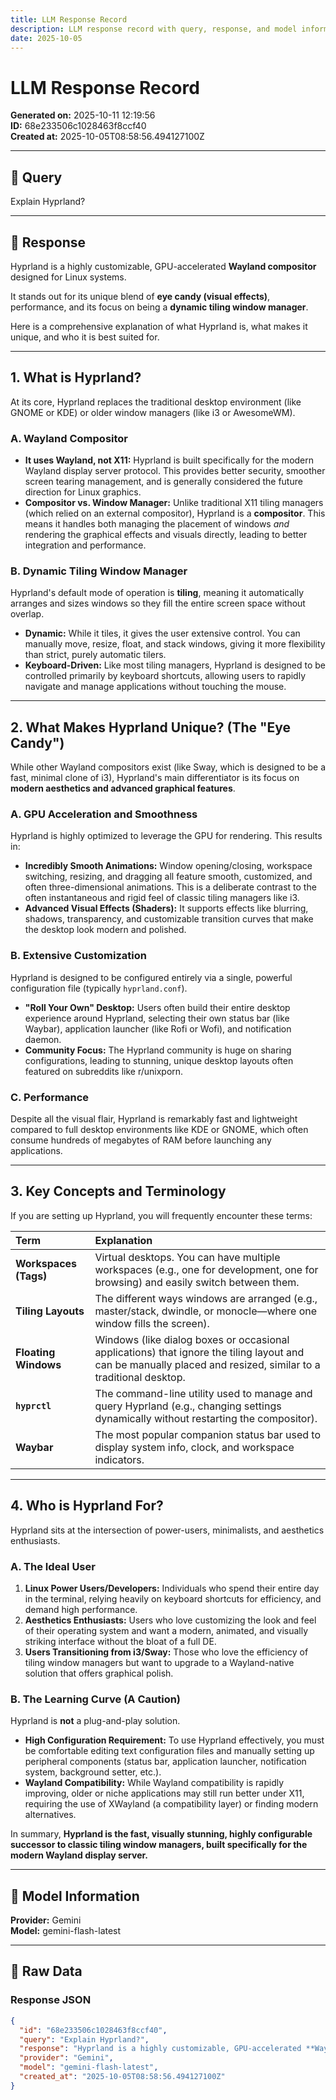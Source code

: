 ```yaml
---
title: LLM Response Record
description: LLM response record with query, response, and model information
date: 2025-10-05
---
```


# LLM Response Record

**Generated on:** 2025-10-11 12:19:56  
**ID:** 68e233506c1028463f8ccf40  
**Created at:** 2025-10-05T08:58:56.494127100Z

---

## 🤖 Query

Explain Hyprland?

---

## 💬 Response

Hyprland is a highly customizable, GPU-accelerated **Wayland compositor** designed for Linux systems.

It stands out for its unique blend of **eye candy (visual effects)**, performance, and its focus on being a **dynamic tiling window manager**.

Here is a comprehensive explanation of what Hyprland is, what makes it unique, and who it is best suited for.

---

## 1. What is Hyprland?

At its core, Hyprland replaces the traditional desktop environment (like GNOME or KDE) or older window managers (like i3 or AwesomeWM).

### A. Wayland Compositor

* **It uses Wayland, not X11:** Hyprland is built specifically for the modern Wayland display server protocol. This provides better security, smoother screen tearing management, and is generally considered the future direction for Linux graphics.
* **Compositor vs. Window Manager:** Unlike traditional X11 tiling managers (which relied on an external compositor), Hyprland is a **compositor**. This means it handles both managing the placement of windows *and* rendering the graphical effects and visuals directly, leading to better integration and performance.

### B. Dynamic Tiling Window Manager

Hyprland's default mode of operation is **tiling**, meaning it automatically arranges and sizes windows so they fill the entire screen space without overlap.

* **Dynamic:** While it tiles, it gives the user extensive control. You can manually move, resize, float, and stack windows, giving it more flexibility than strict, purely automatic tilers.
* **Keyboard-Driven:** Like most tiling managers, Hyprland is designed to be controlled primarily by keyboard shortcuts, allowing users to rapidly navigate and manage applications without touching the mouse.

---

## 2. What Makes Hyprland Unique? (The "Eye Candy")

While other Wayland compositors exist (like Sway, which is designed to be a fast, minimal clone of i3), Hyprland's main differentiator is its focus on **modern aesthetics and advanced graphical features**.

### A. GPU Acceleration and Smoothness

Hyprland is highly optimized to leverage the GPU for rendering. This results in:

* **Incredibly Smooth Animations:** Window opening/closing, workspace switching, resizing, and dragging all feature smooth, customized, and often three-dimensional animations. This is a deliberate contrast to the often instantaneous and rigid feel of classic tiling managers like i3.
* **Advanced Visual Effects (Shaders):** It supports effects like blurring, shadows, transparency, and customizable transition curves that make the desktop look modern and polished.

### B. Extensive Customization

Hyprland is designed to be configured entirely via a single, powerful configuration file (typically `hyprland.conf`).

* **"Roll Your Own" Desktop:** Users often build their entire desktop experience around Hyprland, selecting their own status bar (like Waybar), application launcher (like Rofi or Wofi), and notification daemon.
* **Community Focus:** The Hyprland community is huge on sharing configurations, leading to stunning, unique desktop layouts often featured on subreddits like r/unixporn.

### C. Performance

Despite all the visual flair, Hyprland is remarkably fast and lightweight compared to full desktop environments like KDE or GNOME, which often consume hundreds of megabytes of RAM before launching any applications.

---

## 3. Key Concepts and Terminology

If you are setting up Hyprland, you will frequently encounter these terms:

| Term | Explanation |
| :--- | :--- |
| **Workspaces (Tags)** | Virtual desktops. You can have multiple workspaces (e.g., one for development, one for browsing) and easily switch between them. |
| **Tiling Layouts** | The different ways windows are arranged (e.g., master/stack, dwindle, or monocle—where one window fills the screen). |
| **Floating Windows** | Windows (like dialog boxes or occasional applications) that ignore the tiling layout and can be manually placed and resized, similar to a traditional desktop. |
| **`hyprctl`** | The command-line utility used to manage and query Hyprland (e.g., changing settings dynamically without restarting the compositor). |
| **Waybar** | The most popular companion status bar used to display system info, clock, and workspace indicators. |

---

## 4. Who is Hyprland For?

Hyprland sits at the intersection of power-users, minimalists, and aesthetics enthusiasts.

### A. The Ideal User

1. **Linux Power Users/Developers:** Individuals who spend their entire day in the terminal, relying heavily on keyboard shortcuts for efficiency, and demand high performance.
2. **Aesthetics Enthusiasts:** Users who love customizing the look and feel of their operating system and want a modern, animated, and visually striking interface without the bloat of a full DE.
3. **Users Transitioning from i3/Sway:** Those who love the efficiency of tiling window managers but want to upgrade to a Wayland-native solution that offers graphical polish.

### B. The Learning Curve (A Caution)

Hyprland is **not** a plug-and-play solution.

* **High Configuration Requirement:** To use Hyprland effectively, you must be comfortable editing text configuration files and manually setting up peripheral components (status bar, application launcher, notification system, background setter, etc.).
* **Wayland Compatibility:** While Wayland compatibility is rapidly improving, older or niche applications may still run better under X11, requiring the use of XWayland (a compatibility layer) or finding modern alternatives.

In summary, **Hyprland is the fast, visually stunning, highly configurable successor to classic tiling window managers, built specifically for the modern Wayland display server.**

---

## 🔧 Model Information

**Provider:** Gemini  
**Model:** gemini-flash-latest

---

## 📄 Raw Data

### Response JSON
```json
{
  "id": "68e233506c1028463f8ccf40",
  "query": "Explain Hyprland?",
  "response": "Hyprland is a highly customizable, GPU-accelerated **Wayland compositor** designed for Linux systems.\n\nIt stands out for its unique blend of **eye candy (visual effects)**, performance, and its focus on being a **dynamic tiling window manager**.\n\nHere is a comprehensive explanation of what Hyprland is, what makes it unique, and who it is best suited for.\n\n---\n\n## 1. What is Hyprland?\n\nAt its core, Hyprland replaces the traditional desktop environment (like GNOME or KDE) or older window managers (like i3 or AwesomeWM).\n\n### A. Wayland Compositor\n\n* **It uses Wayland, not X11:** Hyprland is built specifically for the modern Wayland display server protocol. This provides better security, smoother screen tearing management, and is generally considered the future direction for Linux graphics.\n* **Compositor vs. Window Manager:** Unlike traditional X11 tiling managers (which relied on an external compositor), Hyprland is a **compositor**. This means it handles both managing the placement of windows *and* rendering the graphical effects and visuals directly, leading to better integration and performance.\n\n### B. Dynamic Tiling Window Manager\n\nHyprland's default mode of operation is **tiling**, meaning it automatically arranges and sizes windows so they fill the entire screen space without overlap.\n\n* **Dynamic:** While it tiles, it gives the user extensive control. You can manually move, resize, float, and stack windows, giving it more flexibility than strict, purely automatic tilers.\n* **Keyboard-Driven:** Like most tiling managers, Hyprland is designed to be controlled primarily by keyboard shortcuts, allowing users to rapidly navigate and manage applications without touching the mouse.\n\n---\n\n## 2. What Makes Hyprland Unique? (The \"Eye Candy\")\n\nWhile other Wayland compositors exist (like Sway, which is designed to be a fast, minimal clone of i3), Hyprland's main differentiator is its focus on **modern aesthetics and advanced graphical features**.\n\n### A. GPU Acceleration and Smoothness\n\nHyprland is highly optimized to leverage the GPU for rendering. This results in:\n\n* **Incredibly Smooth Animations:** Window opening/closing, workspace switching, resizing, and dragging all feature smooth, customized, and often three-dimensional animations. This is a deliberate contrast to the often instantaneous and rigid feel of classic tiling managers like i3.\n* **Advanced Visual Effects (Shaders):** It supports effects like blurring, shadows, transparency, and customizable transition curves that make the desktop look modern and polished.\n\n### B. Extensive Customization\n\nHyprland is designed to be configured entirely via a single, powerful configuration file (typically `hyprland.conf`).\n\n* **\"Roll Your Own\" Desktop:** Users often build their entire desktop experience around Hyprland, selecting their own status bar (like Waybar), application launcher (like Rofi or Wofi), and notification daemon.\n* **Community Focus:** The Hyprland community is huge on sharing configurations, leading to stunning, unique desktop layouts often featured on subreddits like r/unixporn.\n\n### C. Performance\n\nDespite all the visual flair, Hyprland is remarkably fast and lightweight compared to full desktop environments like KDE or GNOME, which often consume hundreds of megabytes of RAM before launching any applications.\n\n---\n\n## 3. Key Concepts and Terminology\n\nIf you are setting up Hyprland, you will frequently encounter these terms:\n\n| Term | Explanation |\n| :--- | :--- |\n| **Workspaces (Tags)** | Virtual desktops. You can have multiple workspaces (e.g., one for development, one for browsing) and easily switch between them. |\n| **Tiling Layouts** | The different ways windows are arranged (e.g., master/stack, dwindle, or monocle\u2014where one window fills the screen). |\n| **Floating Windows** | Windows (like dialog boxes or occasional applications) that ignore the tiling layout and can be manually placed and resized, similar to a traditional desktop. |\n| **`hyprctl`** | The command-line utility used to manage and query Hyprland (e.g., changing settings dynamically without restarting the compositor). |\n| **Waybar** | The most popular companion status bar used to display system info, clock, and workspace indicators. |\n\n---\n\n## 4. Who is Hyprland For?\n\nHyprland sits at the intersection of power-users, minimalists, and aesthetics enthusiasts.\n\n### A. The Ideal User\n\n1. **Linux Power Users/Developers:** Individuals who spend their entire day in the terminal, relying heavily on keyboard shortcuts for efficiency, and demand high performance.\n2. **Aesthetics Enthusiasts:** Users who love customizing the look and feel of their operating system and want a modern, animated, and visually striking interface without the bloat of a full DE.\n3. **Users Transitioning from i3/Sway:** Those who love the efficiency of tiling window managers but want to upgrade to a Wayland-native solution that offers graphical polish.\n\n### B. The Learning Curve (A Caution)\n\nHyprland is **not** a plug-and-play solution.\n\n* **High Configuration Requirement:** To use Hyprland effectively, you must be comfortable editing text configuration files and manually setting up peripheral components (status bar, application launcher, notification system, background setter, etc.).\n* **Wayland Compatibility:** While Wayland compatibility is rapidly improving, older or niche applications may still run better under X11, requiring the use of XWayland (a compatibility layer) or finding modern alternatives.\n\nIn summary, **Hyprland is the fast, visually stunning, highly configurable successor to classic tiling window managers, built specifically for the modern Wayland display server.**",
  "provider": "Gemini",
  "model": "gemini-flash-latest",
  "created_at": "2025-10-05T08:58:56.494127100Z"
}
```